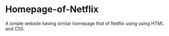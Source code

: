 # Homepage-of-Netflix
A simple website having similar homepage that of Netflix using using HTML and CSS.
